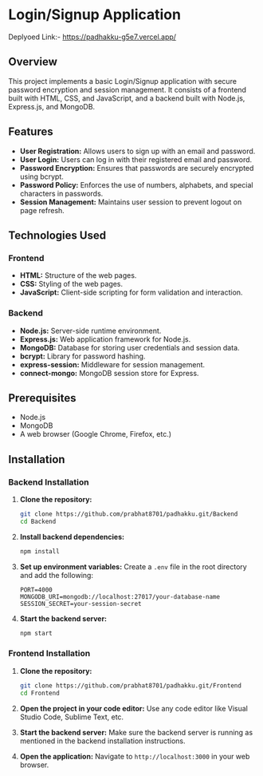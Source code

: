 
# Login/Signup Application
Deplyoed Link:- https://padhakku-g5e7.vercel.app/
## Overview

This project implements a basic Login/Signup application with secure password encryption and session management. It consists of a frontend built with HTML, CSS, and JavaScript, and a backend built with Node.js, Express.js, and MongoDB.

## Features

- **User Registration:** Allows users to sign up with an email and password.
- **User Login:** Users can log in with their registered email and password.
- **Password Encryption:** Ensures that passwords are securely encrypted using bcrypt.
- **Password Policy:** Enforces the use of numbers, alphabets, and special characters in passwords.
- **Session Management:** Maintains user session to prevent logout on page refresh.

## Technologies Used

### Frontend

- **HTML:** Structure of the web pages.
- **CSS:** Styling of the web pages.
- **JavaScript:** Client-side scripting for form validation and interaction.

### Backend

- **Node.js:** Server-side runtime environment.
- **Express.js:** Web application framework for Node.js.
- **MongoDB:** Database for storing user credentials and session data.
- **bcrypt:** Library for password hashing.
- **express-session:** Middleware for session management.
- **connect-mongo:** MongoDB session store for Express.

## Prerequisites

- Node.js
- MongoDB
- A web browser (Google Chrome, Firefox, etc.)

## Installation

### Backend Installation

1. **Clone the repository:**
    ```bash
    git clone https://github.com/prabhat8701/padhakku.git/Backend
    cd Backend
    ```

2. **Install backend dependencies:**
    ```bash
    npm install
    ```

3. **Set up environment variables:**
    Create a `.env` file in the root directory and add the following:
    ```
    PORT=4000
    MONGODB_URI=mongodb://localhost:27017/your-database-name
    SESSION_SECRET=your-session-secret
    ```

4. **Start the backend server:**
    ```bash
    npm start
    ```

### Frontend Installation

1. **Clone the repository:**
    ```bash
    git clone https://github.com/prabhat8701/padhakku.git/Frontend
    cd Frontend
    ```

2. **Open the project in your code editor:**
    Use any code editor like Visual Studio Code, Sublime Text, etc.

3. **Start the backend server:**
    Make sure the backend server is running as mentioned in the backend installation instructions.

4. **Open the application:**
    Navigate to `http://localhost:3000` in your web browser.




